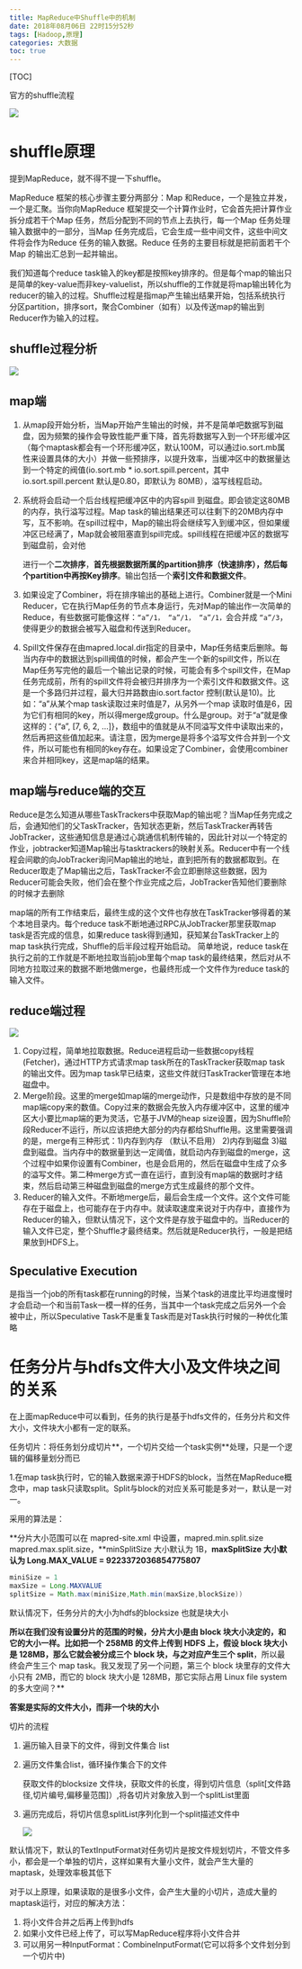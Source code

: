 ```yaml
---
title: MapReduce中Shuffle中的机制
date: 2018年08月06日 22时15分52秒
tags: [Hadoop,原理]
categories: 大数据
toc: true
---
```


[TOC]

官方的shuffle流程

![](http://img.gangtieguo.cn/006tNbRwgy1fuhbmle6ksj30ff07dglu.jpg)

# shuffle原理

提到MapReduce，就不得不提一下shuffle。

MapReduce 框架的核心步骤主要分两部分：Map 和Reduce，一个是独立并发，一个是汇聚。当你向MapReduce 框架提交一个计算作业时，它会首先把计算作业拆分成若干个Map 任务，然后分配到不同的节点上去执行，每一个Map 任务处理输入数据中的一部分，当Map 任务完成后，它会生成一些中间文件，这些中间文件将会作为Reduce 任务的输入数据。Reduce 任务的主要目标就是把前面若干个Map 的输出汇总到一起并输出。

<!-- more -->

 我们知道每个reduce task输入的key都是按照key排序的。但是每个map的输出只是简单的key-value而非key-valuelist，所以shuffle的工作就是将map输出转化为reducer的输入的过程。Shuffle过程是指map产生输出结果开始，包括系统执行分区partition，排序sort，聚合Combiner（如有）以及传送map的输出到Reducer作为输入的过程。

## shuffle过程分析

![](http://img.gangtieguo.cn/006tNbRwgy1fuhbuwapflj30zc0j4mxv.jpg)





## map端

1. 从map段开始分析，当Map开始产生输出的时候，并不是简单吧数据写到磁盘，因为频繁的操作会导致性能严重下降，首先将数据写入到一个环形缓冲区（每个maptask都会有一个环形缓冲区，默认100M，可以通过io.sort.mb属性来设置具体的大小）并做一些预排序，以提升效率，当缓冲区中的数据量达到一个特定的阀值(io.sort.mb * io.sort.spill.percent，其中io.sort.spill.percent 默认是0.80，即默认为 80MB），溢写线程启动。

2. 系统将会启动一个后台线程把缓冲区中的内容spill 到磁盘。即会锁定这80MB的内存，执行溢写过程。Map task的输出结果还可以往剩下的20MB内存中写，互不影响。在spill过程中，Map的输出将会继续写入到缓冲区，但如果缓冲区已经满了，Map就会被阻塞直到spill完成。spill线程在把缓冲区的数据写到磁盘前，会对他

   进行一个**二次排序**，**首先根据数据所属的partition排序（快速排序），然后每个partition中再按Key排序**。输出包括一个**索引文件和数据文件**。

3. 如果设定了Combiner，将在排序输出的基础上进行。Combiner就是一个Mini Reducer，它在执行Map任务的节点本身运行，先对Map的输出作一次简单的Reduce，有些数据可能像这样：`“a”/1， “a”/1， “a”/1，`会合并成 `“a”/3`，使得更少的数据会被写入磁盘和传送到Reducer。

4. Spill文件保存在由mapred.local.dir指定的目录中，Map任务结束后删除。每当内存中的数据达到spill阀值的时候，都会产生一个新的spill文件，所以在Map任务写完他的最后一个输出记录的时候，可能会有多个spill文件，在Map任务完成前，所有的spill文件将会被归并排序为一个索引文件和数据文件。这是一个多路归并过程，最大归并路数由io.sort.factor 控制(默认是10)。比如：“a”从某个map task读取过来时值是7，从另外一个map 读取时值是6，因为它们有相同的key，所以得merge成group。什么是group。对于“a”就是像这样的：{“a”, [7, 6, 2, …]}，数组中的值就是从不同溢写文件中读取出来的，然后再把这些值加起来。请注意，因为merge是将多个溢写文件合并到一个文件，所以可能也有相同的key存在。如果设定了Combiner，会使用combiner来合并相同key，这是map端的结果。



## map端与reduce端的交互

Reduce是怎么知道从哪些TaskTrackers中获取Map的输出呢？当Map任务完成之后，会通知他们的父TaskTracker，告知状态更新，然后TaskTracker再转告JobTracker，这些通知信息是通过心跳通信机制传输的，因此针对以一个特定的作业，jobtracker知道Map输出与tasktrackers的映射关系。Reducer中有一个线程会间歇的向JobTracker询问Map输出的地址，直到把所有的数据都取到。在Reducer取走了Map输出之后，TaskTracker不会立即删除这些数据，因为Reducer可能会失败，他们会在整个作业完成之后，JobTracker告知他们要删除的时候才去删除



map端的所有工作结束后，最终生成的这个文件也存放在TaskTracker够得着的某个本地目录内。每个reduce task不断地通过RPC从JobTracker那里获取map task是否完成的信息，如果reduce task得到通知，获知某台TaskTracker上的map task执行完成，Shuffle的后半段过程开始启动。
简单地说，reduce task在执行之前的工作就是不断地拉取当前job里每个map task的最终结果，然后对从不同地方拉取过来的数据不断地做merge，也最终形成一个文件作为reduce task的输入文件。





## reduce端过程

![](http://img.gangtieguo.cn/006tNbRwgy1fuhbdybylfj30z40hyq3f.jpg)

1. Copy过程，简单地拉取数据。Reduce进程启动一些数据copy线程(Fetcher)，通过HTTP方式请求map task所在的TaskTracker获取map task的输出文件。因为map task早已结束，这些文件就归TaskTracker管理在本地磁盘中。
2. Merge阶段。这里的merge如map端的merge动作，只是数组中存放的是不同map端copy来的数值。Copy过来的数据会先放入内存缓冲区中，这里的缓冲区大小要比map端的更为灵活，它基于JVM的heap size设置，因为Shuffle阶段Reducer不运行，所以应该把绝大部分的内存都给Shuffle用。这里需要强调的是，merge有三种形式：1)内存到内存 （默认不启用） 2)内存到磁盘  3)磁盘到磁盘。当内存中的数据量到达一定阈值，就启动内存到磁盘的merge，这个过程中如果你设置有Combiner，也是会启用的，然后在磁盘中生成了众多的溢写文件。第二种merge方式一直在运行，直到没有map端的数据时才结束，然后启动第三种磁盘到磁盘的merge方式生成最终的那个文件。
3. Reducer的输入文件。不断地merge后，最后会生成一个文件。这个文件可能存在于磁盘上，也可能存在于内存中。就读取速度来说对于内存中，直接作为Reducer的输入，但默认情况下，这个文件是存放于磁盘中的。当Reducer的输入文件已定，整个Shuffle才最终结束。然后就是Reducer执行，一般是把结果放到HDFS上。





## Speculative Execution

是指当一个job的所有task都在running的时候，当某个task的进度比平均进度慢时才会启动一个和当前Task一模一样的任务，当其中一个task完成之后另外一个会被中止，所以Speculative Task不是重复Task而是对Task执行时候的一种优化策略





# 任务分片与hdfs文件大小及文件块之间的关系

在上面mapReduce中可以看到，任务的执行是基于hdfs文件的，任务分片和文件大小，文件块大小都有一定的联系。

任务切片：将任务划分成切片**，一个切片交给一个task实例**处理，只是一个逻辑的偏移量划分而已

1.在map task执行时，它的输入数据来源于HDFS的block，当然在MapReduce概念中，map task只读取split。Split与block的对应关系可能是多对一，默认是一对一。

采用的算法是：

**分片大小范围可以在 mapred-site.xml 中设置，mapred.min.split.size mapred.max.split.size，**minSplitSize 大小默认为 1B，**maxSplitSize 大小默认为 Long.MAX_VALUE = 9223372036854775807**

```java
miniSize = 1
maxSize = Long.MAXVALUE
splitSize = Math.max(miniSize,Math.min(maxSize,blockSize))
```

默认情况下，任务分片的大小为hdfs的blocksize 也就是块大小

**所以在我们没有设置分片的范围的时候，分片大小是由 block 块大小决定的，和它的大小一样。比如把一个 258MB 的文件上传到 HDFS 上，假设 block 块大小是 128MB，那么它就会被分成三个 block 块，与之对应产生三个 split**，所以最终会产生三个 map task。我又发现了另一个问题，第三个 block 块里存的文件大小只有 2MB，而它的 block 块大小是 128MB，那它实际占用 Linux file system 的多大空间？**

**答案是实际的文件大小，而非一个块的大小**



切片的流程

1. 遍历输入目录下的文件，得到文件集合 list

2. 遍历文件集合list，循环操作集合下的文件

   获取文件的blocksize 文件块，获取文件的长度，得到切片信息（split[文件路径,切片编号,偏移量范围]）,将各切片对象放入到一个splitList里面


3. 遍历完成后，将切片信息splitList序列化到一个split描述文件中

   ![](http://img.gangtieguo.cn/006tNbRwgy1fufyt54ouvj30cq03c0so.jpg)





默认情况下，默认的TextInputFormat对任务切片是按文件规划切片，不管文件多小，都会是一个单独的切片，这样如果有大量小文件，就会产生大量的maptask，处理效率极其低下



对于以上原理，如果读取的是很多小文件，会产生大量的小切片，造成大量的maptask运行，对应的解决方法：

1. 将小文件合并之后再上传到hdfs
2. 如果小文件已经上传了，可以写MapReduce程序将小文件合并
3. 可以用另一种InputFormat：CombineInputFormat(它可以将多个文件划分到一个切片中)





